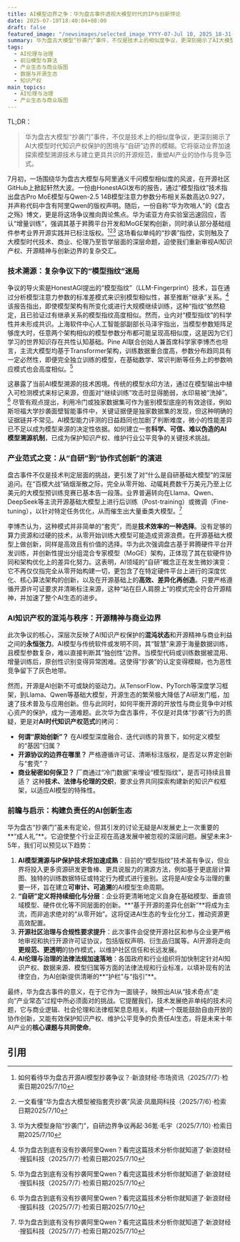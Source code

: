 ```yaml
---
title: AI模型边界之争：华为盘古事件透视大模型时代的IP与创新悖论
date: 2025-07-10T18:40:04+08:00
draft: false
featured_image: "/newsimages/selected_image_YYYY-07-Jul 10, 2025_18-31-44-242.jpg"
summary: 华为盘古大模型“抄袭门”事件，不仅是技术上的相似度争议，更深刻揭示了AI大模型时代知识产权保护的困境与“自研”边界的模糊。它将驱动业界加速探索模型溯源技术与建立更具共识的开源规范，重塑AI产业的协作与竞争范式。
tags: 
  - AI伦理与治理
  - 前沿模型与算法
  - 产业生态与商业版图
  - 数据与开源生态
  - 知识产权
main_topics: 
  - AI伦理与治理
  - 产业生态与商业版图
---
```


TL;DR：
>华为盘古大模型“抄袭门”事件，不仅是技术上的相似度争议，更深刻揭示了AI大模型时代知识产权保护的困境与“自研”边界的模糊。它将驱动业界加速探索模型溯源技术与建立更具共识的开源规范，重塑AI产业的协作与竞争范式。

7月初，一场围绕华为盘古大模型与阿里通义千问模型相似度的风波，在开源社区GitHub上掀起轩然大波。一份由HonestAGI发布的报告，通过“模型指纹”技术指出盘古Pro MoE模型与Qwen-2.5 14B模型注意力参数分布相关系数高达0.927，并声称代码中含有阿里Qwen的版权声明。随后，一份自称“华为吹哨人”的《盘古之殇》博文，更是将这场争议推向舆论焦点。华为诺亚方舟实验室迅速回应，否认“增量训练”，强调其基于昇腾平台开发和MoGE架构创新，同时承认部分基础组件参考业界开源实践并已标注版权。[^2][^4][^5] 这场看似单纯的“抄袭”指控，实则触及了大模型时代技术、商业、伦理乃至哲学层面的深层命题，迫使我们重新审视AI知识产权、开源精神与创新边界的复杂交汇。

### 技术溯源：复杂争议下的“模型指纹”迷局

争议的导火索是HonestAGI提出的“模型指纹”（LLM-Fingerprint）技术，旨在通过分析模型注意力参数的标准差模式来识别模型相似性，甚至推断“继承”关系。[^1] 该报告指出，即使模型架构有所变化或进行大规模继续训练，这种“指纹”依然稳定，且已验证过有继承关系的模型指纹高度相似。然而，业内对“模型指纹”的科学性并未形成共识。上海软件中心人工智能部副部长马泽宇指出，当模型参数矩阵足够庞大时，任意两个架构相似的模型参数分布都可能呈现高相似度，这是因为它们学习的世界知识存在共性认知基础。Pine AI联合创始人兼首席科学家李博杰也坦言，主流大模型均基于Transformer架构，训练数据重合度高，参数分布趋同具有一定必然性，即便完全独立训练的模型，在基础数学、常识判断等任务上的参数响应模式也会高度相似。[^1]

这暴露了当前AI模型溯源的技术困境。传统的模型水印方法，通过在模型输出中植入可检测模式来标记来源，但面对“继续训练”攻击时显得脆弱，水印易被“洗掉”。[^1] 尽管有观点提出，利用冷门或独家数据集可作为鉴别模型底座的有效途径，例如斯坦福大学抄袭面壁智能事件中，关键证据便是独家数据集的发现，但这种明确的证据链并不常见。AI模型能力评测的日益趋同也加剧了判断难度，微小的性能差异已不足以成为模型来源的决定性依据。如何建立一套**科学、可信、难以伪造的AI模型溯源机制**，已成为保护知识产权、维护行业公平竞争的关键技术挑战。

### 产业范式之变：从“自研”到“协作式创新”的演进

盘古事件不仅是技术判定层面的挑战，更引发了对“什么是自研基础大模型”的深层追问。在“百模大战”硝烟渐散之际，完全从零开始、动辄耗费数千万美元乃至上亿美元的大模型预训练竞赛已基本告一段落。业界普遍转向在Llama、Qwen、DeepSeek等主流开源基础大模型上进行后训练（Post-training）或微调（Fine-tuning），以针对特定任务优化，从而催生出大量垂类大模型。[^1]

李博杰认为，这种模式并非简单的“套壳”，而是**技术效率的一种选择**。没有足够的算力资源和过硬的技术，从零开始训练大模型可能造成资源浪费。在开源基础大模型上做创新，同样是高效且有价值的选择。华为此次强调盘古基于昇腾硬件平台开发训练，并创新性提出分组混合专家模型（MoGE）架构，正体现了其在软硬件协同和架构优化上的差异化努力。这表明，AI领域的“自研”概念正在发生微妙演变：它不再仅仅指完全从零开始构建一切，更包含了在特定硬件平台上进行的深度优化、核心算法架构的创新，以及在开源基础上的**高效、差异化再创造**。只要严格遵循开源许可证要求并清晰标注来源，这种“站在巨人肩膀上”的模式完全符合开源精神，并加速了整个AI生态的进步。

### AI知识产权的混沌与秩序：开源精神与商业边界

此次争议的核心，深层次反映了AI知识产权保护的**混沌状态**和开源精神与商业利益之间的**永恒张力**。AI模型与传统软件或发明不同，其“智慧”来源于海量数据训练，且模型参数复杂，难以直接判断其“独创性”边界。当模型代码或训练数据被混用、增量训练后，原创性识别变得异常困难。这使得“抄袭”的认定变得模糊，也为恶性竞争留下了灰色地带。

然而，开源是AI创新不可或缺的驱动力。从TensorFlow、PyTorch等深度学习框架，到Llama、Qwen等基础大模型，开源生态的繁荣极大降低了AI研发门槛，加速了技术普及与应用创新。但与此同时，如何平衡开源的开放性与商业竞争中对核心资产的保护，成为一道难题。此次华为盘古事件，不仅是对具体“抄袭”行为的质疑，更是对**AI时代知识产权范式**的拷问：

*   **何谓“原始创新”？** 在AI模型深度融合、迭代训练的背景下，如何定义模型的“基因”归属？
*   **开源协议的边界在哪里？** 严格遵循许可证、清晰标注版权，是否足以界定创新与“套壳”？
*   **商业秘密如何保卫？** 厂商通过“冷门数据”来埋设“模型指纹”，是否可持续且普适？
这种**技术、法律与伦理的交织**，要求业界共同探索构建新的知识产权框架，以适应AI模型的特殊性。

### 前瞻与启示：构建负责任的AI创新生态

华为盘古“抄袭门”虽未有定论，但其引发的讨论无疑是AI发展史上一次重要的**“成人礼”**。它迫使整个行业正视在高速发展中被忽视的深层问题。展望未来3-5年，我们可以预见以下趋势：

1.  **AI模型溯源与IP保护技术将加速成熟**：目前的“模型指纹”技术虽有争议，但业界将投入更多资源研发更鲁棒、更具说服力的溯源方法，例如基于更底层计算图、独特的训练数据特征或特定行为模式进行鉴别。这将是AI安全与治理的重要一环，旨在建立**可审计、可追溯**的AI模型生命周期。
2.  **“自研”定义将持续细化与分层**：企业将更清晰地定义自身在基础模型、垂直领域模型、硬件优化等不同层面的创新。**“基于开源的差异化创新”**将成为主流，而非追求绝对的“从零开始”。这将促进AI生态的专业化分工，推动资源更高效配置。
3.  **开源社区治理与合规性要求提升**：此次事件会促使开源社区和参与企业更严格地审视和执行开源许可证协议，包括版权声明、衍生品归属等。AI开源将走向**更规范、更透明**的协作模式，以维护社区信任和长远发展。
4.  **AI伦理与治理的法律法规加速落地**：各国政府和行业组织将加快制定针对AI知识产权、数据来源、模型归属等方面的法律法规和行业标准，以填补现有的法律空白，为AI创新提供清晰的**“护栏”与“指引”**。

最终，华为盘古事件的意义，在于它作为一面镜子，映照出AI从“技术奇点”走向“产业常态”过程中所必须面对的挑战。它提醒我们，技术发展绝非单纯的技术问题，它与商业逻辑、社会伦理和法律框架息息相关。构建一个既能鼓励自由开放的协作创新，又能有效保护知识产权、维护公平竞争的负责任AI生态，将是未来十年AI产业的**核心课题与共同使命**。

## 引用
[^1]: 华为盘古到底有没有抄袭阿里Qwen？看完这篇技术分析你就知道了·新浪财经·搜狐科技（2025/7/7）·检索日期2025/7/10
[^2]: 如何看待华为盘古开源AI模型抄袭争议？·新浪财经·市场资讯（2025/7/7）·检索日期2025/7/10
[^3]: 盘古大模型出现通义千问代码，否认抄袭却恐难服众！·财富号·于见财经（2025/7/6）·检索日期2025/7/10
[^4]: 一文看懂“华为盘古大模型被指套壳抄袭”风波·凤凰网科技（2025/7/6）·检索日期2025/7/10
[^5]: 华为大模型身陷“抄袭门”，自研边界争议再起·36氪·毛宇（2025/7/10）·检索日期2025/7/10
